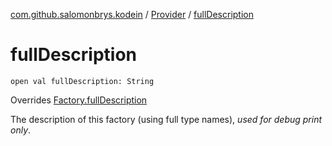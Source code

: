 [com.github.salomonbrys.kodein](../index.md) / [Provider](index.md) / [fullDescription](.)

# fullDescription

`open val fullDescription: String`

Overrides [Factory.fullDescription](../-factory/full-description.md)

The description of this factory (using full type names), *used for debug print only*.


